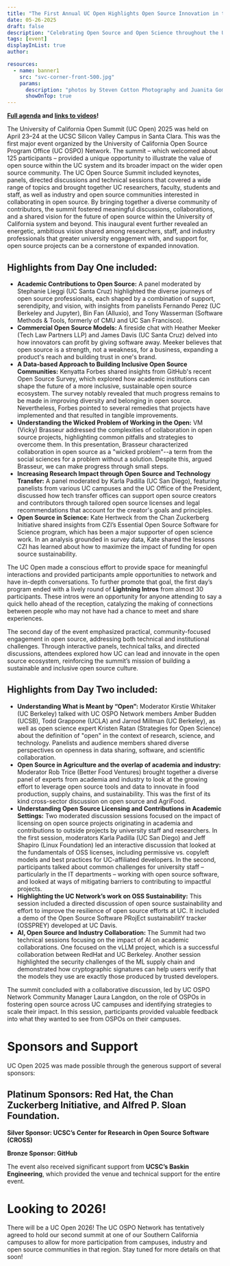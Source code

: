 ```yaml
---
title: "The First Annual UC Open Highlights Open Source Innovation in the UC System"
date: 05-26-2025
draft: false
description: "Celebrating Open Source and Open Science throughout the UC system"
tags: [event]
displayInList: true
author:

resources:
  - name: banner1
    src: "svc-corner-front-500.jpg"
    params:
      description: "photos by Steven Cotton Photography and Juanita Gomez, UCSC"
      showOnTop: true
---
```


**[Full agenda](../../events/uc-open-4-2025/_index.md) and [links to videos](https://youtube.com/playlist?list=PLgEgostMUSe2s4xUSI4iYsr16d1adYyh3&si=6sS-_EUNeXH3qlZD)!**

The University of California Open Summit (UC Open) 2025 was held on April 23–24 at the UCSC Silicon Valley Campus in Santa Clara. This was the first major event organized by the University of California Open Source Program Office (UC OSPO) Network. The summit – which welcomed about 125 participants – provided a unique opportunity to illustrate the value of open source within the UC system and its broader impact on the wider open source community. The UC Open Source Summit included keynotes, panels, directed discussions and technical sessions that covered a wide range of topics and brought together UC researchers, faculty, students and staff, as well as industry and open source communities interested in collaborating in open source. By bringing together a diverse community of contributors, the summit fostered meaningful discussions, collaborations, and a shared vision for the future of open source within the University of California system and beyond. This inaugural event further revealed an energetic, ambitious vision shared among researchers, staff, and industry professionals that greater university engagement with, and support for, open source projects can be a cornerstone of expanded innovation.

## Highlights from Day One included:

- **Academic Contributions to Open Source:** A panel moderated by Stephanie Lieggi (UC Santa Cruz) highlighted the diverse journeys of open source professionals, each shaped by a combination of support, serendipity, and vision, with insights from panelists Fernando Perez (UC Berkeley and Jupyter), Bin Fan (Alluxio), and Tony Wasserman (Software Methods & Tools, formerly of CMU and UC San Francisco).
- **Commercial Open Source Models:** A fireside chat with Heather Meeker (Tech Law Partners LLP) and James Davis (UC Santa Cruz) delved into how innovators can profit by giving software away. Meeker believes that open source is a strength, not a weakness, for a business, expanding a product's reach and building trust in one's brand.
- **A Data-based Approach to Building Inclusive Open Source Communities:** Kenyatta Forbes shared insights from GitHub's recent Open Source Survey, which explored how academic institutions can shape the future of a more inclusive, sustainable open source ecosystem. The survey notably revealed that much progress remains to be made in improving diversity and belonging in open source. Nevertheless, Forbes pointed to several remedies that projects have implemented and that resulted in tangible improvements.
- **Understanding the Wicked Problem of Working in the Open:** VM (Vicky) Brasseur addressed the complexities of collaboration in open source projects, highlighting common pitfalls and strategies to overcome them. In this presentation, Brasseur characterized collaboration in open source as a "wicked problem"--a term from the social sciences for a problem without a solution. Despite this, argued Brasseur, we can make progress through small steps.
- **Increasing Research Impact through Open Source and Technology Transfer:** A panel moderated by Karla Padilla (UC San Diego), featuring panelists from various UC campuses and the UC Office of the President, discussed how tech transfer offices can support open source creators and contributors through tailored open source licenses and legal recommendations that account for the creator's goals and principles.
- **Open Source in Science:** Kate Hertweck from the Chan Zuckerberg Initiative shared insights from CZI’s Essential Open Source Software for Science program, which has been a major supporter of open science work. In an analysis grounded in survey data, Kate shared the lessons CZI has learned about how to maximize the impact of funding for open source sustainability.

The UC Open made a conscious effort to provide space for meaningful interactions and provided participants ample opportunities to network and have in-depth conversations. To further promote that goal, the first day’s program ended with a lively round of **Lightning Intros** from almost 30 participants. These intros were an opportunity for anyone attending to say a quick hello ahead of the reception, catalyzing the making of connections between people who may not have had a chance to meet and share experiences.

The second day of the event emphasized practical, community-focused engagement in open source, addressing both technical and institutional challenges. Through interactive panels, technical talks, and directed discussions, attendees explored how UC can lead and innovate in the open source ecosystem, reinforcing the summit’s mission of building a sustainable and inclusive open source culture.

## Highlights from Day Two included:

- **Understanding What is Meant by “Open”:** Moderator Kirstie Whitaker (UC Berkeley) talked with UC OSPO Network members Amber Budden (UCSB), Todd Grappone (UCLA) and Jarrod Millman (UC Berkeley), as well as open science expert Kristen Ratan (Strategies for Open Science) about the definition of "open" in the context of research, science, and technology. Panelists and audience members shared diverse perspectives on openness in data sharing, software, and scientific collaboration.
- **Open Source in Agriculture and the overlap of academia and industry:** Moderator Rob Trice (Better Food Ventures) brought together a diverse panel of experts from academia and industry to look at the growing effort to leverage open source tools and data to innovate in food production, supply chains, and sustainability. This was the first of its kind cross-sector discussion on open source and AgriFood.
- **Understanding Open Source Licensing and Contributions in Academic Settings:** Two moderated discussion sessions focused on the impact of licensing on open source projects originating in academia and contributions to outside projects by university staff and researchers. In the first session, moderators Karla Padilla (UC San Diego) and Jeff Shapiro (Linux Foundation) led an interactive discussion that looked at the fundamentals of OSS licenses, including permissive vs. copyleft models and best practices for UC-affiliated developers. In the second, participants talked about common challenges for university staff – particularly in the IT departments – working with open source software, and looked at ways of mitigating barriers to contributing to impactful projects.
- **Highlighting the UC Network’s work on OSS Sustainability:** This session included a directed discussion of open source sustainability and effort to improve the resilience of open source efforts at UC. It included a demo of the Open Source Software PRojEct sustainabilitY tracker (OSSPREY) developed at UC Davis.
- **AI, Open Source and Industry Collaboration:** The Summit had two technical sessions focusing on the impact of AI on academic collaborations. One focused on the vLLM project, which is a successful collaboration between RedHat and UC Berkeley. Another session highlighted the security challenges of the ML supply chain and demonstrated how cryptographic signatures can help users verify that the models they use are exactly those produced by trusted developers.

The summit concluded with a collaborative discussion, led by UC OSPO Network Community Manager Laura Langdon, on the role of OSPOs in fostering open source across UC campuses and identifying strategies to scale their impact. In this session, participants provided valuable feedback into what they wanted to see from OSPOs on their campuses.

# Sponsors and Support

UC Open 2025 was made possible through the generous support of several sponsors:

## Platinum Sponsors: Red Hat, the Chan Zuckerberg Initiative, and Alfred P. Sloan Foundation.

**Silver Sponsor: UCSC’s Center for Research in Open Source Software (CROSS)**

**Bronze Sponsor: GitHub**

The event also received significant support from **UCSC’s Baskin Engineering**, which provided the venue and technical support for the entire event.

# Looking to 2026!

There will be a UC Open 2026! The UC OSPO Network has tentatively agreed to hold our second summit at one of our Southern California campuses to allow for more participation from campuses, industry and open source communities in that region. Stay tuned for more details on that soon!

